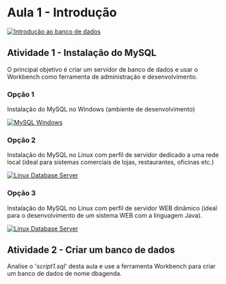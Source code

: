 # Aula 1 - Introdução
[![Introdução ao banco de dados](https://github.com/professorjosedeassis/mysql/blob/master/imagens/intro_banco.png)](https://www.slideshare.net/josedeassisfilho/banco-de-dados-231067009 "Apresentação")
## Atividade 1 - Instalação do MySQL
O principal objetivo é criar um servidor de banco de dados e usar o Workbench como ferramenta de administração e desenvolvimento.
### Opção 1
Instalação do MySQL no Windows (ambiente de desenvolvimento)

[![MySQL Windows](http://img.youtube.com/vi/iYN9a3i2qkQ/0.jpg)](http://www.youtube.com/watch?v=iYN9a3i2qkQ "Assistir no YouTube")
### Opção 2
Instalação do MySQL no Linux com perfil de servidor dedicado a uma rede local (ideal para sistemas comerciais de lojas, restaurantes, oficinas etc.)

[![Linux Database Server](http://img.youtube.com/vi/E6Hf5rQajtw/0.jpg)](http://www.youtube.com/watch?v=E6Hf5rQajtw "Assistir no YouTube")
### Opção 3
Instalação do MySQL no Linux com perfil de servidor WEB dinâmico (ideal para o desenvolvimento de um sistema WEB com a linguagem Java).

[![Linux Database Server](http://img.youtube.com/vi/nuRy0omG06o/0.jpg)](http://www.youtube.com/watch?v=nuRy0omG06o "Assistir no YouTube")
## Atividade 2 - Criar um banco de dados
Analise o '_script1.sql_' desta aula e use a ferramenta Workbench para criar um banco de dados de nome dbagenda.
